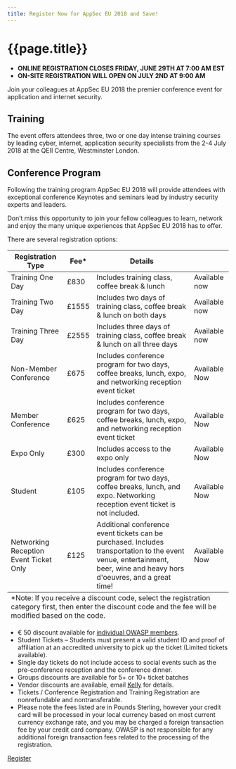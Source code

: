 ```yaml
---
title: Register Now for AppSec EU 2018 and Save!
---
```


# {{page.title}}

* **ONLINE REGISTRATION CLOSES FRIDAY, JUNE 29TH AT 7:00 AM EST**
* **ON-SITE REGISTRATION WILL OPEN ON JULY 2ND AT 9:00 AM**



Join your colleagues at AppSec EU 2018 the premier conference event for application and internet security.

## Training

The event offers attendees three, two or one day intense training courses by leading cyber, internet, application security specialists from the 2-4 July 2018 at the QEII Centre, Westminster London.

## Conference Program

Following the training program AppSec EU 2018 will provide attendees with exceptional conference Keynotes and seminars lead by industry security experts and leaders.

Don’t miss this opportunity to join your fellow colleagues to learn, network and enjoy the many unique experiences that AppSec EU 2018 has to offer.

There are several registration options:

<table class="price">
<thead>
<tr>
	<th>Registration Type</th>
	<th>Fee*</th>
	<th>Details</th>
	<th></th>
</tr>
</thead>
<tbody>
<tr>
	<td>Training One Day</td>
	<td>£830</td>
	<td>Includes training class, coffee break & lunch</td>
	<td>Available now</td>
</tr>
<tr>
	<td>Training Two Day</td>
	<td>£1555</td>
	<td>Includes two days of training class, coffee break & lunch on both days</td>
	<td>Available now</td>
</tr>
<tr>
	<td>Training Three Day</td>
	<td>£2555</td>
	<td>Includes three days of training class, coffee break & lunch on all three days</td>
	<td>Available now</td>
</tr>
<tr>
	<td>Non-Member Conference</td>
	<td>£675</td>
	<td>Includes conference program for two days, coffee breaks, lunch, expo, and networking reception event ticket</td>
	<td>Available Now</td>
</tr>
<tr>
	<td>Member Conference </td>
	<td>£625</td>
	<td>Includes conference program for two days, coffee breaks, lunch, expo, and networking reception event ticket</td>
	<td>Available Now</td>
</tr>
<tr>
	<td>Expo Only</td>
	<td>£300</td>
	<td>Includes access to the expo only</td>
	<td>Available Now</td>
</tr>
<tr>
	<td>Student</td>
	<td>£105</td>
	<td>Includes conference program for two days, coffee breaks, lunch, and expo.  Networking reception event ticket is not included.</td>
	<td>Available Now</td>
</tr>
<tr>
	<td>Networking Reception Event Ticket Only</td>
	<td>£125</td>
	<td>Additional conference event tickets can be purchased. Includes transportation to the event venue, entertainment, beer, wine and heavy hors d'oeuvres, and a great time! </td>
	<td>Available Now</td>
</tr>
</tbody>
<tfoot>
<td colspan="4">*Note: If you receive a discount code, select the registration category first, then enter the discount code and the fee will be modified based on the code.</td>
</tfoot>
</table>

* € 50 discount available for [individual OWASP members](https://myowasp.force.com/login).
* Student Tickets – Students must present a valid student ID and proof of affiliation at an accredited university to pick up the ticket (Limited tickets available).
* Single day tickets do not include access to social events such as the pre-conference reception and the conference dinner.
* Groups discounts are available for 5+ or 10+ ticket batches
* Vendor discounts are available, email [Kelly](mailto:kelly.santalucia@owasp.org) for details.
* Tickets / Conference Registration and Training Registration are nonrefundable and nontransferable.
* Please note the fees listed are in Pounds Sterling, however your credit card will be processed in your local currency based on most current currency exchange rate, and you may be charged a foreign transaction fee by your credit card company.  OWASP is not responsible for any additional foreign transaction fees related to the processing of the registration.





<a class="button" href="https://www.regonline.com/owaspappseceu2018london">Register</a>
